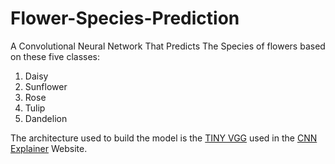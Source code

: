 # Flower-Species-Prediction

A Convolutional Neural Network That Predicts The Species of flowers based on these five classes:
1. Daisy
2. Sunflower
3. Rose
4. Tulip
5. Dandelion

The architecture used to build the model is the [TINY VGG](http://cs231n.stanford.edu/) used in the [CNN Explainer](https://poloclub.github.io/cnn-explainer/) Website.
